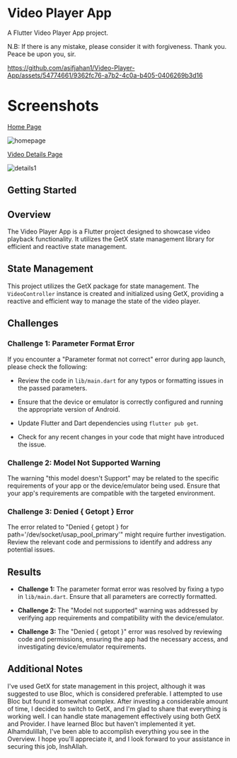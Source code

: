 # Video Player App

A Flutter Video Player App project.


N.B: If there is any mistake, please consider it with forgiveness. Thank you. Peace be upon you, sir.

https://github.com/asifjahan1/Video-Player-App/assets/54774661/9362fc76-a7b2-4c0a-b405-0406269b3d16

# <span style="font-size:larger;">Screenshots</span>

[Home Page](https://github.com/asifjahan1/Video-Player-App)

![homepage](https://github.com/asifjahan1/Video-Player-App/assets/54774661/4d178410-769d-46e6-8e1f-2a6b5410a4bd)

[Video Details Page](https://github.com/asifjahan1/Video-Player-App)

![details1](https://github.com/asifjahan1/Video-Player-App/assets/54774661/c99abd03-9793-4e20-8eda-b0aeff9d75a7)


## Getting Started
## Overview

The Video Player App is a Flutter project designed to showcase video playback functionality. It utilizes the GetX state management library for efficient and reactive state management.

## State Management

This project utilizes the GetX package for state management. The `VideoController` instance is created and initialized using GetX, providing a reactive and efficient way to manage the state of the video player.

## Challenges

### Challenge 1: Parameter Format Error

If you encounter a "Parameter format not correct" error during app launch, please check the following:

- Review the code in `lib/main.dart` for any typos or formatting issues in the passed parameters.

- Ensure that the device or emulator is correctly configured and running the appropriate version of Android.

- Update Flutter and Dart dependencies using `flutter pub get`.

- Check for any recent changes in your code that might have introduced the issue.

### Challenge 2: Model Not Supported Warning

The warning "this model doesn't Support" may be related to the specific requirements of your app or the device/emulator being used. Ensure that your app's requirements are compatible with the targeted environment.

### Challenge 3: Denied { Getopt } Error

The error related to "Denied { getopt } for path='/dev/socket/usap_pool_primary'" might require further investigation. Review the relevant code and permissions to identify and address any potential issues.

## Results

- **Challenge 1:** The parameter format error was resolved by fixing a typo in `lib/main.dart`. Ensure that all parameters are correctly formatted.

- **Challenge 2:** The "Model not supported" warning was addressed by verifying app requirements and compatibility with the device/emulator.

- **Challenge 3:** The "Denied { getopt }" error was resolved by reviewing code and permissions, ensuring the app had the necessary access, and investigating device/emulator requirements.

## Additional Notes

I've used GetX for state management in this project, although it was suggested to use Bloc, which is considered preferable. I attempted to use Bloc but found it somewhat complex. After investing a considerable amount of time, I decided to switch to GetX, and I'm glad to share that everything is working well. I can handle state management effectively using both GetX and Provider. I have learned Bloc but haven't implemented it yet. Alhamdulillah, I've been able to accomplish everything you see in the Overview. I hope you'll appreciate it, and I look forward to your assistance in securing this job, InshAllah.
